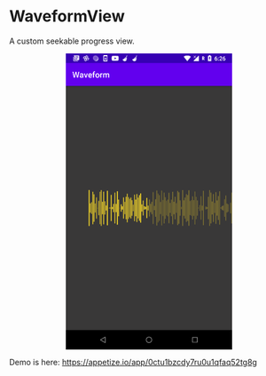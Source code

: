 # WaveformView

A custom seekable progress view.
<p align="center">
<img src="https://github.com/freaksgit/WaveformView/blob/master/art/art1.png" width="300" align="center">
</p>

Demo is here:
https://appetize.io/app/0ctu1bzcdy7ru0u1qfaq52tg8g

